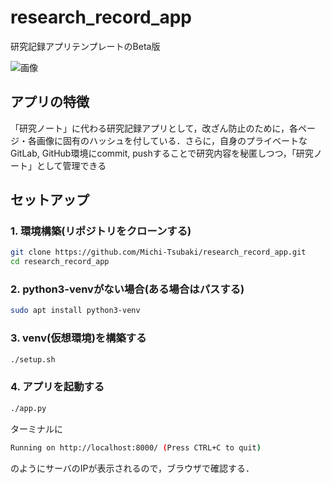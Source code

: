 # research_record_app
研究記録アプリテンプレートのBeta版

![画像]("./images/image.png")
## アプリの特徴
「研究ノート」に代わる研究記録アプリとして，改ざん防止のために，各ページ・各画像に固有のハッシュを付している．さらに，自身のプライベートなGitLab, GitHub環境にcommit, pushすることで研究内容を秘匿しつつ，「研究ノート」として管理できる 

## セットアップ
### 1. 環境構築(リポジトリをクローンする)
```bash
git clone https://github.com/Michi-Tsubaki/research_record_app.git
cd research_record_app
```

### 2. python3-venvがない場合(ある場合はパスする)
```bash
sudo apt install python3-venv
```

### 3. venv(仮想環境)を構築する
```bash
./setup.sh
```

### 4. アプリを起動する
```bash
./app.py
```

ターミナルに
```bash
Running on http://localhost:8000/ (Press CTRL+C to quit)
```
のようにサーバのIPが表示されるので，ブラウザで確認する．

